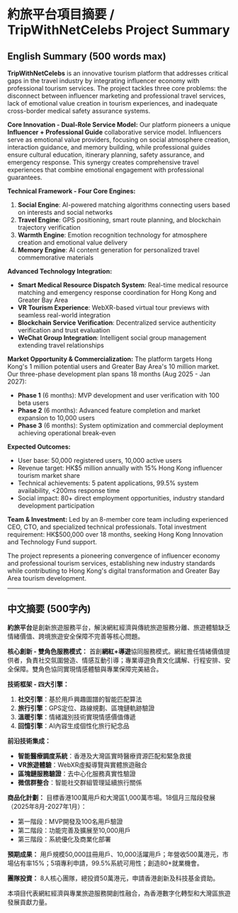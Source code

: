 # 約旅平台項目摘要 / TripWithNetCelebs Project Summary

## English Summary (500 words max)

**TripWithNetCelebs** is an innovative tourism platform that addresses critical gaps in the travel industry by integrating influencer economy with professional tourism services. The project tackles three core problems: the disconnect between influencer marketing and professional travel services, lack of emotional value creation in tourism experiences, and inadequate cross-border medical safety assurance systems.

**Core Innovation - Dual-Role Service Model:**
Our platform pioneers a unique **Influencer + Professional Guide** collaborative service model. Influencers serve as emotional value providers, focusing on social atmosphere creation, interaction guidance, and memory building, while professional guides ensure cultural education, itinerary planning, safety assurance, and emergency response. This synergy creates comprehensive travel experiences that combine emotional engagement with professional guarantees.

**Technical Framework - Four Core Engines:**
1. **Social Engine**: AI-powered matching algorithms connecting users based on interests and social networks
2. **Travel Engine**: GPS positioning, smart route planning, and blockchain trajectory verification
3. **Warmth Engine**: Emotion recognition technology for atmosphere creation and emotional value delivery
4. **Memory Engine**: AI content generation for personalized travel commemorative materials

**Advanced Technology Integration:**
- **Smart Medical Resource Dispatch System**: Real-time medical resource matching and emergency response coordination for Hong Kong and Greater Bay Area
- **VR Tourism Experience**: WebXR-based virtual tour previews with seamless real-world integration
- **Blockchain Service Verification**: Decentralized service authenticity verification and trust evaluation
- **WeChat Group Integration**: Intelligent social group management extending travel relationships

**Market Opportunity & Commercialization:**
The platform targets Hong Kong's 1 million potential users and Greater Bay Area's 10 million market. Our three-phase development plan spans 18 months (Aug 2025 - Jan 2027):
- **Phase 1** (6 months): MVP development and user verification with 100 beta users
- **Phase 2** (6 months): Advanced feature completion and market expansion to 10,000 users
- **Phase 3** (6 months): System optimization and commercial deployment achieving operational break-even

**Expected Outcomes:**
- User base: 50,000 registered users, 10,000 active users
- Revenue target: HK$5 million annually with 15% Hong Kong influencer tourism market share
- Technical achievements: 5 patent applications, 99.5% system availability, <200ms response time
- Social impact: 80+ direct employment opportunities, industry standard development participation

**Team & Investment:**
Led by an 8-member core team including experienced CEO, CTO, and specialized technical professionals. Total investment requirement: HK$500,000 over 18 months, seeking Hong Kong Innovation and Technology Fund support.

The project represents a pioneering convergence of influencer economy and professional tourism services, establishing new industry standards while contributing to Hong Kong's digital transformation and Greater Bay Area tourism development.

---

## 中文摘要 (500字內)

**約旅平台**是創新旅遊服務平台，解決網紅經濟與傳統旅遊服務分離、旅遊體驗缺乏情緒價值、跨境旅遊安全保障不完善等核心問題。

**核心創新 - 雙角色服務模式：**
首創**網紅+導遊**協同服務模式。網紅擔任情緒價值提供者，負責社交氛圍營造、情感互動引導；專業導遊負責文化講解、行程安排、安全保障。雙角色協同實現情感體驗與專業保障完美結合。

**技術框架 - 四大引擎：**
1. **社交引擎**：基於用戶興趣圖譜的智能匹配算法
2. **旅行引擎**：GPS定位、路線規劃、區塊鏈軌跡驗證
3. **溫暖引擎**：情緒識別技術實現情感價值傳遞
4. **回憶引擎**：AI內容生成個性化旅行紀念品

**前沿技術集成：**
- **智能醫療調度系統**：香港及大灣區實時醫療資源匹配和緊急救援
- **VR旅遊體驗**：WebXR虛擬導覽與實體旅遊融合
- **區塊鏈服務驗證**：去中心化服務真實性驗證
- **微信群整合**：智能社交群組管理延續旅行關係

**商品化計劃：**
目標香港100萬用戶和大灣區1,000萬市場。18個月三階段發展（2025年8月-2027年1月）：
- 第一階段：MVP開發及100名用戶驗證
- 第二階段：功能完善及擴展至10,000用戶
- 第三階段：系統優化及商業化部署

**預期成果：**
用戶規模50,000註冊用戶、10,000活躍用戶；年營收500萬港元，市場佔有率15%；5項專利申請，99.5%系統可用性；創造80+就業機會。

**團隊投資：**
8人核心團隊，總投資50萬港元，申請香港創新及科技基金資助。

本項目代表網紅經濟與專業旅遊服務開創性融合，為香港數字化轉型和大灣區旅遊發展貢獻力量。 